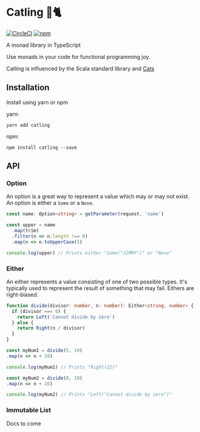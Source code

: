 # Catling 🔫🐈

[![CircleCI](https://circleci.com/gh/harrygr/catling.svg?style=svg)](https://circleci.com/gh/harrygr/catling) [![npm](https://img.shields.io/npm/v/catling.svg)](https://www.npmjs.com/package/catling)

A monad library in TypeScript

Use monads in your code for functional programming joy.

Catling is influenced by the Scala standard library and [Cats][cats]

## Installation

Install using yarn or npm

yarn:

```
yarn add catling
```

npm:

```
npm install catling --save
```

## API

### Option

An option is a great way to represent a value which may or may not exist. An option is either a `Some` or a `None`.

```typescript
const name: Option<string> = getParameter(request, 'name')

const upper = name
  .map(trim)
  .filter(n => n.length !== 0)
  .map(n => n.toUpperCase())

console.log(upper) // Prints either "Some("JIMMY")" or "None"
```

### Either

An either represents a value consisting of one of two possible types.
It's typically used to represent the result of something that may fail. Eithers are right-biased.

```typescript
function divide(divisor: number, n: number): Either<string, number> {
  if (divisor === 0) {
    return Left('Cannot divide by zero')
  } else {
    return Right(n / divisor)
  }
}

const myNum1 = divide(5, 10)
.map(n => n + 20)

console.log(myNum1) // Prints "Right(22)"

const myNum2 = divide(0, 10)
.map(n => n + 20)

console.log(myNum2) // Prints "Left("Cannot divide by zero")"
```

### Immutable List

Docs to come

[cats]: https://github.com/typelevel/cats